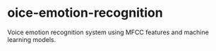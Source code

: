 # oice-emotion-recognition
Voice emotion recognition system using MFCC features and machine learning models.
